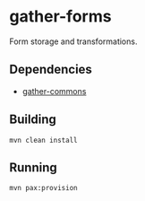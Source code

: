 gather-forms
==============
Form storage and transformations.

Dependencies
------------
* [gather-commons](http://github.com/akollegger/gather-commons)

Building
--------
`mvn clean install`


Running
-------
`mvn pax:provision`

